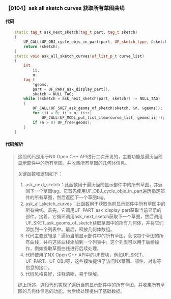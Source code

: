 ### 【0104】ask all sketch curves 获取所有草图曲线

#### 代码

```cpp
    static tag_t ask_next_sketch(tag_t part, tag_t sketch)  
    {  
        UF_CALL(UF_OBJ_cycle_objs_in_part(part, UF_sketch_type, &sketch));  
        return (sketch);  
    }  
    static void ask_all_sketch_curves(uf_list_p_t curve_list)  
    {  
        int  
            ii,  
            n;  
        tag_t  
            *geoms,  
            part = UF_PART_ask_display_part(),  
            sketch = NULL_TAG;  
        while ((sketch = ask_next_sketch(part, sketch)) != NULL_TAG)  
        {  
            UF_CALL(UF_SKET_ask_geoms_of_sketch(sketch, &n, &geoms));  
            for (ii = 0; ii < n; ii++)  
                UF_CALL(UF_MODL_put_list_item(curve_list, geoms[ii]));  
            if (n > 0) UF_free(geoms);  
        }  
    }

```

#### 代码解析

> 这段代码是用于NX Open C++ API进行二次开发的，主要功能是遍历当前显示部件中的所有草图，并收集所有草图的几何体信息。
>
> 关键函数和逻辑如下：
>
> 1. ask_next_sketch：此函数用于遍历当前显示部件中的所有草图，并返回下一个草图tag。它首先使用UF_OBJ_cycle_objs_in_part遍历指定部件的所有草图，然后返回下一个草图tag。
> 2. ask_all_sketch_curves：此函数用于获取当前显示部件中所有草图中的所有曲线。首先，它调用UF_PART_ask_display_part获取当前显示的部件。接着，它循环调用ask_next_sketch获取下一个草图，然后调用UF_SKET_ask_geoms_of_sketch获取草图中的所有几何体，并将它们添加到一个列表中。最后，释放几何体数组。
> 3. 代码主要逻辑是：遍历当前显示部件中的所有草图，获取每个草图的所有曲线，并将这些曲线添加到一个列表中。这个列表可以用于后续操作，例如提取草图曲线进行后续处理。
> 4. 代码使用了NX Open C++ API中的UF模块，例如UF_SKET、UF_PART、UF_OBJ等，这些模块提供了访问NX草图、部件、对象等信息的接口。
> 5. 代码风格良好，注释清晰，易于理解。
>
> 综上所述，这段代码实现了遍历当前显示部件中的所有草图，并收集所有草图的几何体信息的功能，为后续处理提供了基础数据。
>

